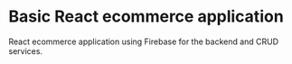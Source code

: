 # Basic React ecommerce application

React ecommerce application using Firebase for the backend and CRUD services.
